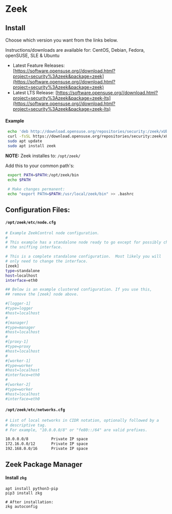 # Zeek

## Install
Choose which version you want from the links below. 

Instructions/downloads are available for: CentOS, Debian, Fedora, openSUSE, SLE & Ubuntu
- Latest Feature Releases: [https://software.opensuse.org//download.html?project=security%3Azeek&package=zeek](https://software.opensuse.org//download.html?project=security%3Azeek&package=zeek)
- Latest LTS Release: [https://software.opensuse.org//download.html?project=security%3Azeek&package=zeek-lts](https://software.opensuse.org//download.html?project=security%3Azeek&package=zeek-lts)

#### Example
```bash
 echo 'deb http://download.opensuse.org/repositories/security:/zeek/xUbuntu_20.04/ /' | sudo tee /etc/apt/sources.list.d/security:zeek.list
 curl -fsSL https://download.opensuse.org/repositories/security:zeek/xUbuntu_20.04/Release.key | gpg --dearmor | sudo tee /etc/apt/trusted.gpg.d/security_zeek.gpg > /dev/null
 sudo apt update
 sudo apt install zeek
```

**NOTE:** Zeek installes to: `/opt/zeek/`

Add this to your common path's:
```bash
 export PATH=$PATH:/opt/zeek/bin
 echo $PATH
 
 # Make changes permanent:
 echo "export PATH=$PATH:/usr/local/zeek/bin" >> .bashrc
```

## Configuration Files:
#### `/opt/zeek/etc/node.cfg`
```bash
# Example ZeekControl node configuration.
#
# This example has a standalone node ready to go except for possibly changing
# the sniffing interface.

# This is a complete standalone configuration.  Most likely you will
# only need to change the interface.
[zeek]
type=standalone
host=localhost
interface=eth0

## Below is an example clustered configuration. If you use this,
## remove the [zeek] node above.

#[logger-1]
#type=logger
#host=localhost
#
#[manager]
#type=manager
#host=localhost
#
#[proxy-1]
#type=proxy
#host=localhost
#
#[worker-1]
#type=worker
#host=localhost
#interface=eth0
#
#[worker-2]
#type=worker
#host=localhost
#interface=eth0
```

#### `/opt/zeek/etc/networks.cfg`
```bash
# List of local networks in CIDR notation, optionally followed by a
# descriptive tag.
# For example, "10.0.0.0/8" or "fe80::/64" are valid prefixes.

10.0.0.0/8          Private IP space
172.16.0.0/12       Private IP space
192.168.0.0/16      Private IP space
```

## Zeek Package Manager

#### Install `zkg`
```
apt install python3-pip
pip3 install zkg

# After installation:
zkg autoconfig





